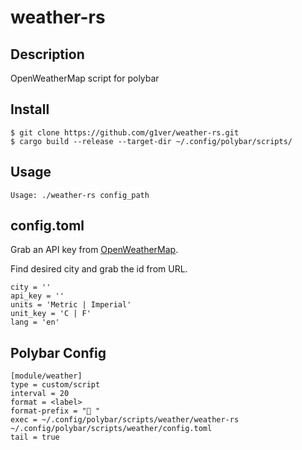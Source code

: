 # weather-rs
## Description
OpenWeatherMap script for polybar

## Install
```
$ git clone https://github.com/g1ver/weather-rs.git
$ cargo build --release --target-dir ~/.config/polybar/scripts/
```

## Usage
`Usage: ./weather-rs config_path`
## config.toml
Grab an API key from [OpenWeatherMap](https://openweathermap.org/).

Find desired city and grab the id from URL.
```
city = ''
api_key = ''
units = 'Metric | Imperial'
unit_key = 'C | F'
lang = 'en'
```
## Polybar Config
```
[module/weather]
type = custom/script
interval = 20
format = <label>
format-prefix = " "
exec = ~/.config/polybar/scripts/weather/weather-rs ~/.config/polybar/scripts/weather/config.toml
tail = true
```
